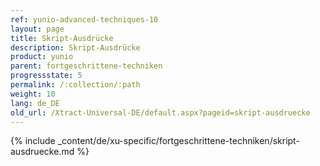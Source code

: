 ```yaml
---
ref: yunio-advanced-techniques-10
layout: page
title: Skript-Ausdrücke
description: Skript-Ausdrücke
product: yunio
parent: fortgeschrittene-techniken
progressstate: 5
permalink: /:collection/:path
weight: 10
lang: de_DE
old_url: /Xtract-Universal-DE/default.aspx?pageid=skript-ausdruecke
---
```

{% include _content/de/xu-specific/fortgeschrittene-techniken/skript-ausdruecke.md %}